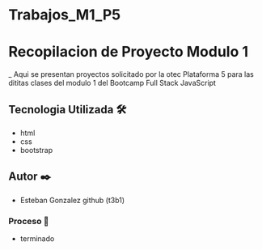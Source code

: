 # Trabajos_M1_P5

# Recopilacion de Proyecto Modulo 1

_ Aqui se presentan proyectos solicitado por la otec Plataforma 5 para las dititas clases del modulo 1 del Bootcamp Full Stack JavaScript

## Tecnologia Utilizada 🛠️
- html
- css
- bootstrap

## Autor ✒️
- Esteban Gonzalez
 github (t3b1)

### Proceso 🔧
- terminado 
